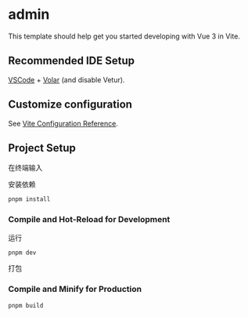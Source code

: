 # admin

This template should help get you started developing with Vue 3 in Vite.

## Recommended IDE Setup

[VSCode](https://code.visualstudio.com/) + [Volar](https://marketplace.visualstudio.com/items?itemName=Vue.volar) (and disable Vetur).

## Customize configuration

See [Vite Configuration Reference](https://vite.dev/config/).

## Project Setup
在终端输入

安装依赖

```sh
pnpm install
```

### Compile and Hot-Reload for Development
运行

```sh
pnpm dev
```

打包
### Compile and Minify for Production

```sh
pnpm build
```